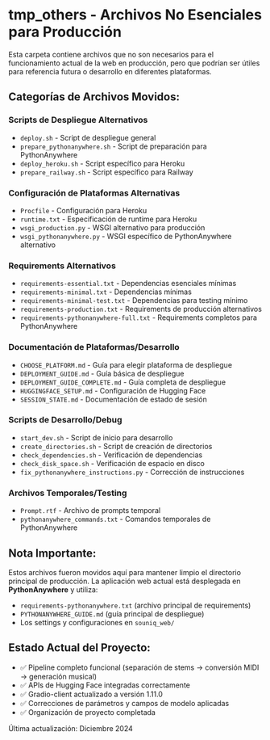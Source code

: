 # tmp_others - Archivos No Esenciales para Producción

Esta carpeta contiene archivos que no son necesarios para el funcionamiento actual de la web en producción, pero que podrían ser útiles para referencia futura o desarrollo en diferentes plataformas.

## Categorías de Archivos Movidos:

### Scripts de Despliegue Alternativos
- `deploy.sh` - Script de despliegue general
- `prepare_pythonanywhere.sh` - Script de preparación para PythonAnywhere  
- `deploy_heroku.sh` - Script específico para Heroku
- `prepare_railway.sh` - Script específico para Railway

### Configuración de Plataformas Alternativas
- `Procfile` - Configuración para Heroku
- `runtime.txt` - Especificación de runtime para Heroku
- `wsgi_production.py` - WSGI alternativo para producción
- `wsgi_pythonanywhere.py` - WSGI específico de PythonAnywhere alternativo

### Requirements Alternativos
- `requirements-essential.txt` - Dependencias esenciales mínimas
- `requirements-minimal.txt` - Dependencias mínimas
- `requirements-minimal-test.txt` - Dependencias para testing mínimo
- `requirements-production.txt` - Requirements de producción alternativos
- `requirements-pythonanywhere-full.txt` - Requirements completos para PythonAnywhere

### Documentación de Plataformas/Desarrollo
- `CHOOSE_PLATFORM.md` - Guía para elegir plataforma de despliegue
- `DEPLOYMENT_GUIDE.md` - Guía básica de despliegue
- `DEPLOYMENT_GUIDE_COMPLETE.md` - Guía completa de despliegue
- `HUGGINGFACE_SETUP.md` - Configuración de Hugging Face
- `SESSION_STATE.md` - Documentación de estado de sesión

### Scripts de Desarrollo/Debug
- `start_dev.sh` - Script de inicio para desarrollo
- `create_directories.sh` - Script de creación de directorios
- `check_dependencies.sh` - Verificación de dependencias
- `check_disk_space.sh` - Verificación de espacio en disco
- `fix_pythonanywhere_instructions.py` - Corrección de instrucciones

### Archivos Temporales/Testing
- `Prompt.rtf` - Archivo de prompts temporal
- `pythonanywhere_commands.txt` - Comandos temporales de PythonAnywhere

## Nota Importante:
Estos archivos fueron movidos aquí para mantener limpio el directorio principal de producción. La aplicación web actual está desplegada en **PythonAnywhere** y utiliza:
- `requirements-pythonanywhere.txt` (archivo principal de requirements)
- `PYTHONANYWHERE_GUIDE.md` (guía principal de despliegue)
- Los settings y configuraciones en `souniq_web/`

## Estado Actual del Proyecto:
- ✅ Pipeline completo funcional (separación de stems → conversión MIDI → generación musical)
- ✅ APIs de Hugging Face integradas correctamente
- ✅ Gradio-client actualizado a versión 1.11.0
- ✅ Correcciones de parámetros y campos de modelo aplicadas
- ✅ Organización de proyecto completada

Última actualización: Diciembre 2024
